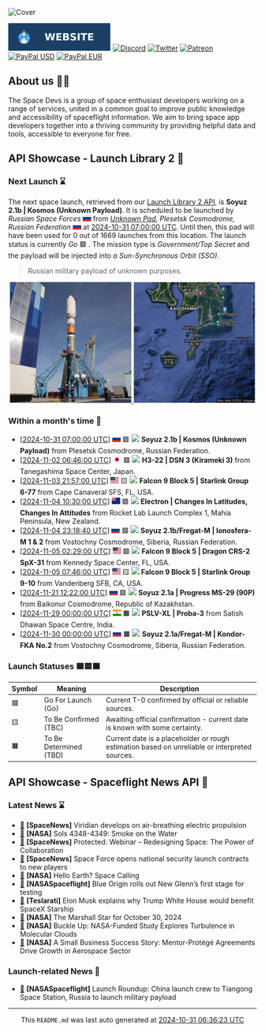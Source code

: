 ![Cover](https://raw.githubusercontent.com/TheSpaceDevs/Tutorials/main/assets/tsd_cover.png)


[![Website](https://raw.githubusercontent.com/TheSpaceDevs/Tutorials/e36b2c250ce7fcd4a801c1ed6cb1f9f9d031696b/assets/badge_tsd_website.svg)](https://thespacedevs.com/)
[![Discord](https://img.shields.io/badge/Discord-%237289DA.svg?style=for-the-badge&logo=discord&logoColor=white)](https://discord.gg/p7ntkNA)
[![Twitter](https://img.shields.io/badge/Twitter-%231DA1F2.svg?style=for-the-badge&logo=Twitter&logoColor=white)](https://twitter.com/TheSpaceDevs)
[![Patreon](https://img.shields.io/badge/Patreon-F96854?style=for-the-badge&logo=patreon&logoColor=white)](https://www.patreon.com/TheSpaceDevs)
[![PayPal USD](https://img.shields.io/badge/PayPal-00457C?style=for-the-badge&logo=paypal&logoColor=white&label=USD)](https://www.paypal.com/donate/?hosted_button_id=UCPX4EL6E9JFA)
[![PayPal EUR](https://img.shields.io/badge/PayPal-00457C?style=for-the-badge&logo=paypal&logoColor=white&label=EUR)](https://www.paypal.com/donate/?hosted_button_id=5S7MGGWJJBHL6)

## About us 🧑‍🚀
The Space Devs is a group of space enthusiast developers working on a range of
services, united in a common goal to improve public knowledge and accessibility
of spaceflight information. We aim to bring space app developers together into a
thriving community by providing helpful data and tools, accessible to everyone
for free.

## API Showcase - Launch Library 2 🚀

### Next Launch ⌛
The next space launch, retrieved from our
<a href="https://thespacedevs.com/llapi">Launch Library 2 API</a>, is
**Soyuz 2.1b | Kosmos (Unknown Payload)**. It is scheduled to be launched by *Russian Space Forces*
<img width="17" src="https://raw.githubusercontent.com/lipis/flag-icons/main/flags/4x3/ru.svg" />
from *<a href="https://en.wikipedia.org/wiki/Plesetsk_Cosmodrome">Unknown Pad</a>, Plesetsk Cosmodrome, Russian Federation*
<img width="17" src="https://raw.githubusercontent.com/lipis/flag-icons/main/flags/4x3/ru.svg" />
at <a href="https://www.timeanddate.com/worldclock/fixedtime.html?iso=20241031T070000">2024-10-31 07:00:00 UTC</a>.  Until
then, this pad will have been used for 0
out of 1669 launches from this location. The launch status is currently
*Go* 🟩 . The mission type is
*Government/Top Secret* and the payload will be injected
into *a Sun-Synchronous Orbit
(SSO)*.
<br>
<blockquote>
  Russian military payload of unknown purposes.
</blockquote>

<p float="left" align="center">
  <a href="http://en.wikipedia.org/wiki/Soyuz-2_(rocket)" >
    <img alt="launch-image" width="49%" src="profile/cache/launch_image.png" />
  </a>
  <a href="https://www.google.com/maps?q=62.925556,40.577778" >
    <img alt="pad-location" width="49%" src="profile/cache/new_pad_image.png"  />
  </a>
</p>

### Within a month's time 📅
- \[<a href="https://www.timeanddate.com/worldclock/fixedtime.html?iso=20241031T070000">2024-10-31 07:00:00 UTC</a>\]  <img width="17" src="https://raw.githubusercontent.com/lipis/flag-icons/main/flags/4x3/ru.svg" /> 🟩  <a href="https://www.google.com/calendar/render?action=TEMPLATE&text=Soyuz 2.1b | Kosmos (Unknown Payload)&location=Plesetsk Cosmodrome, Russian Federation&dates=20241031T070000Z%2F20241031T090000Z"><img border="0" width="15" src="https://upload.wikimedia.org/wikipedia/commons/a/a5/Google_Calendar_icon_%282020%29.svg"></a> **Soyuz 2.1b | Kosmos (Unknown Payload)** from Plesetsk Cosmodrome, Russian Federation.
- \[<a href="https://www.timeanddate.com/worldclock/fixedtime.html?iso=20241102T064600">2024-11-02 06:46:00 UTC</a>\]  <img width="17" src="https://raw.githubusercontent.com/lipis/flag-icons/main/flags/4x3/jp.svg" /> 🟩  <a href="https://www.google.com/calendar/render?action=TEMPLATE&text=H3-22 | DSN 3 (Kirameki 3)&location=Tanegashima Space Center, Japan&dates=20241102T064600Z%2F20241102T083000Z"><img border="0" width="15" src="https://upload.wikimedia.org/wikipedia/commons/a/a5/Google_Calendar_icon_%282020%29.svg"></a> **H3-22 | DSN 3 (Kirameki 3)** from Tanegashima Space Center, Japan.
- \[<a href="https://www.timeanddate.com/worldclock/fixedtime.html?iso=20241103T215700">2024-11-03 21:57:00 UTC</a>\]  <img width="17" src="https://raw.githubusercontent.com/lipis/flag-icons/main/flags/4x3/us.svg" /> 🟨  <a href="https://www.google.com/calendar/render?action=TEMPLATE&text=Falcon 9 Block 5 | Starlink Group 6-77&location=Cape Canaveral SFS, FL, USA&dates=20241103T215700Z%2F20241104T015700Z"><img border="0" width="15" src="https://upload.wikimedia.org/wikipedia/commons/a/a5/Google_Calendar_icon_%282020%29.svg"></a> **Falcon 9 Block 5 | Starlink Group 6-77** from Cape Canaveral SFS, FL, USA.
- \[<a href="https://www.timeanddate.com/worldclock/fixedtime.html?iso=20241104T103000">2024-11-04 10:30:00 UTC</a>\]  <img width="17" src="https://raw.githubusercontent.com/lipis/flag-icons/main/flags/4x3/nz.svg" /> 🟩  <a href="https://www.google.com/calendar/render?action=TEMPLATE&text=Electron | Changes In Latitudes, Changes In Attitudes&location=Rocket Lab Launch Complex 1, Mahia Peninsula, New Zealand&dates=20241104T103000Z%2F20241104T103000Z"><img border="0" width="15" src="https://upload.wikimedia.org/wikipedia/commons/a/a5/Google_Calendar_icon_%282020%29.svg"></a> **Electron | Changes In Latitudes, Changes In Attitudes** from Rocket Lab Launch Complex 1, Mahia Peninsula, New Zealand.
- \[<a href="https://www.timeanddate.com/worldclock/fixedtime.html?iso=20241104T231840">2024-11-04 23:18:40 UTC</a>\]  <img width="17" src="https://raw.githubusercontent.com/lipis/flag-icons/main/flags/4x3/ru.svg" /> 🟩  <a href="https://www.google.com/calendar/render?action=TEMPLATE&text=Soyuz 2.1b/Fregat-M | Ionosfera-M 1 &amp; 2&location=Vostochny Cosmodrome, Siberia, Russian Federation&dates=20241104T231840Z%2F20241104T231840Z"><img border="0" width="15" src="https://upload.wikimedia.org/wikipedia/commons/a/a5/Google_Calendar_icon_%282020%29.svg"></a> **Soyuz 2.1b/Fregat-M | Ionosfera-M 1 & 2** from Vostochny Cosmodrome, Siberia, Russian Federation.
- \[<a href="https://www.timeanddate.com/worldclock/fixedtime.html?iso=20241105T022900">2024-11-05 02:29:00 UTC</a>\]  <img width="17" src="https://raw.githubusercontent.com/lipis/flag-icons/main/flags/4x3/us.svg" /> 🟩  <a href="https://www.google.com/calendar/render?action=TEMPLATE&text=Falcon 9 Block 5 | Dragon CRS-2 SpX-31&location=Kennedy Space Center, FL, USA&dates=20241105T022900Z%2F20241105T022900Z"><img border="0" width="15" src="https://upload.wikimedia.org/wikipedia/commons/a/a5/Google_Calendar_icon_%282020%29.svg"></a> **Falcon 9 Block 5 | Dragon CRS-2 SpX-31** from Kennedy Space Center, FL, USA.
- \[<a href="https://www.timeanddate.com/worldclock/fixedtime.html?iso=20241105T074600">2024-11-05 07:46:00 UTC</a>\]  <img width="17" src="https://raw.githubusercontent.com/lipis/flag-icons/main/flags/4x3/us.svg" /> 🟨  <a href="https://www.google.com/calendar/render?action=TEMPLATE&text=Falcon 9 Block 5 | Starlink Group 9-10&location=Vandenberg SFB, CA, USA&dates=20241105T074600Z%2F20241105T114600Z"><img border="0" width="15" src="https://upload.wikimedia.org/wikipedia/commons/a/a5/Google_Calendar_icon_%282020%29.svg"></a> **Falcon 9 Block 5 | Starlink Group 9-10** from Vandenberg SFB, CA, USA.
- \[<a href="https://www.timeanddate.com/worldclock/fixedtime.html?iso=20241121T122200">2024-11-21 12:22:00 UTC</a>\]  <img width="17" src="https://raw.githubusercontent.com/lipis/flag-icons/main/flags/4x3/ru.svg" /> 🟩  <a href="https://www.google.com/calendar/render?action=TEMPLATE&text=Soyuz 2.1a | Progress MS-29 (90P)&location=Baikonur Cosmodrome, Republic of Kazakhstan&dates=20241121T122200Z%2F20241121T122200Z"><img border="0" width="15" src="https://upload.wikimedia.org/wikipedia/commons/a/a5/Google_Calendar_icon_%282020%29.svg"></a> **Soyuz 2.1a | Progress MS-29 (90P)** from Baikonur Cosmodrome, Republic of Kazakhstan.
- \[<a href="https://www.timeanddate.com/worldclock/fixedtime.html?iso=20241129T000000">2024-11-29 00:00:00 UTC</a>\]  <img width="17" src="https://raw.githubusercontent.com/lipis/flag-icons/main/flags/4x3/in.svg" /> 🟧  <a href="https://www.google.com/calendar/render?action=TEMPLATE&text=PSLV-XL | Proba-3&location=Satish Dhawan Space Centre, India&dates=20241129T000000Z%2F20241129T000000Z"><img border="0" width="15" src="https://upload.wikimedia.org/wikipedia/commons/a/a5/Google_Calendar_icon_%282020%29.svg"></a> **PSLV-XL | Proba-3** from Satish Dhawan Space Centre, India.
- \[<a href="https://www.timeanddate.com/worldclock/fixedtime.html?iso=20241130T000000">2024-11-30 00:00:00 UTC</a>\]  <img width="17" src="https://raw.githubusercontent.com/lipis/flag-icons/main/flags/4x3/ru.svg" /> 🟧  <a href="https://www.google.com/calendar/render?action=TEMPLATE&text=Soyuz 2.1a/Fregat-M | Kondor-FKA No.2&location=Vostochny Cosmodrome, Siberia, Russian Federation&dates=20241130T000000Z%2F20241130T000000Z"><img border="0" width="15" src="https://upload.wikimedia.org/wikipedia/commons/a/a5/Google_Calendar_icon_%282020%29.svg"></a> **Soyuz 2.1a/Fregat-M | Kondor-FKA No.2** from Vostochny Cosmodrome, Siberia, Russian Federation.


### Launch Statuses 🟩🟨🟧
<p align="center">
    <table class="tg">
    <thead>
      <tr>
        <th class="tg-0pky">Symbol</th>
        <th class="tg-0pky">Meaning</th>
        <th class="tg-0pky">Description</th>
      </tr>
    </thead>
    <tbody>
      <tr>
        <td class="tg-0pky">🟩</td>
        <td class="tg-0pky">Go For Launch (Go)</td>
        <td class="tg-0pky">Current T-0 confirmed by official or reliable sources.</td>
      </tr>
      <tr>
        <td class="tg-0pky">🟨</td>
        <td class="tg-0pky">To Be Confirmed (TBC)</td>
        <td class="tg-0pky">Awaiting official confirmation - current date is known with some certainty.</td>
      </tr>
      <tr>
        <td class="tg-0pky">🟧</td>
        <td class="tg-0pky">To Be Determined (TBD)</td>
        <td class="tg-0pky">Current date is a placeholder or rough estimation based on unreliable or interpreted sources.</td>
      </tr>
    </tbody>
    </table>
</p>

## API Showcase - Spaceflight News API 📰

### Latest News ⌛
- <a href="https://spacenews.com/viridian-develops-on-air-breathing-electric-propulsion/" >🔗</a> **[SpaceNews]** Viridian develops on air-breathing electric propulsion
- <a href="https://science.nasa.gov/blog/sols-4348-4349-smoke-on-the-water/" >🔗</a> **[NASA]** Sols 4348-4349: Smoke on the Water
- <a href="https://spacenews.com/webinar-redesigning-space-the-power-of-collaboration/" >🔗</a> **[SpaceNews]** Protected: Webinar – Redesigning Space: The Power of Collaboration
- <a href="https://spacenews.com/space-force-opens-national-security-launch-contracts-to-new-players/" >🔗</a> **[SpaceNews]** Space Force opens national security launch contracts to new players
- <a href="https://www.nasa.gov/image-article/hello-earth-space-calling/" >🔗</a> **[NASA]** Hello Earth? Space Calling
- <a href="https://www.nasaspaceflight.com/2024/10/blue-first-stage-testing/" >🔗</a> **[NASASpaceflight]** Blue Origin rolls out New Glenn’s first stage for testing
- <a href="https://www.teslarati.com/elon-musk-explains-why-trump-white-house-would-benefit-spacex-starship/" >🔗</a> **[Teslarati]** Elon Musk explains why Trump White House would benefit SpaceX Starship
- <a href="https://www.nasa.gov/general/the-marshall-star-for-october-30-2024/" >🔗</a> **[NASA]** The Marshall Star for October 30, 2024
- <a href="https://science.nasa.gov/universe/stars/nasa-funded-study-explores-turbulence-in-molecular-clouds/" >🔗</a> **[NASA]** Buckle Up: NASA-Funded Study Explores Turbulence in Molecular Clouds
- <a href="https://www.nasa.gov/organizations/osbp/a-small-business-success-story-mentor-protege-agreements-drive-growth-in-aerospace-sector/" >🔗</a> **[NASA]** A Small Business Success Story: Mentor-Protégé Agreements Drive Growth in Aerospace Sector


### Launch-related News 🚀

- <a href="https://www.nasaspaceflight.com/2024/10/launch-roundup-102824/" >🔗</a> **[NASASpaceflight]** Launch Roundup: China launch crew to Tiangong Space Station, Russia to launch military payload


<hr>
  <div align="center">
  This <code>README.md</code> was last auto generated at <a href="https://www.timeanddate.com/worldclock/fixedtime.html?iso=20241031T063623">2024-10-31 06:36:23 UTC</a>
  <br>
  <!-- <a href="https://medium.com/@g.h.garrett" target="_blank">Learn to add space launches to your profile here!</a> -->
</div>